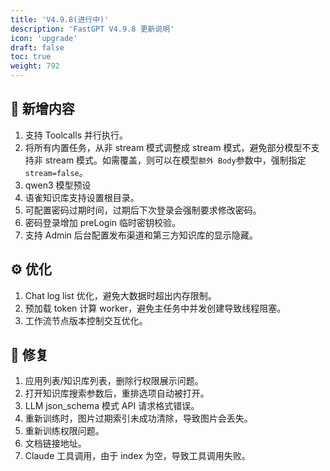 ```yaml
---
title: 'V4.9.8(进行中)'
description: 'FastGPT V4.9.8 更新说明'
icon: 'upgrade'
draft: false
toc: true
weight: 792
---
```



## 🚀 新增内容

1. 支持 Toolcalls 并行执行。
2. 将所有内置任务，从非 stream 模式调整成 stream 模式，避免部分模型不支持非 stream 模式。如需覆盖，则可以在模型`额外 Body`参数中，强制指定`stream=false`。
3. qwen3 模型预设
4. 语雀知识库支持设置根目录。
5. 可配置密码过期时间，过期后下次登录会强制要求修改密码。
6. 密码登录增加 preLogin 临时密钥校验。
7. 支持 Admin 后台配置发布渠道和第三方知识库的显示隐藏。

## ⚙️ 优化

1. Chat log list 优化，避免大数据时超出内存限制。
2. 预加载 token 计算 worker，避免主任务中并发创建导致线程阻塞。
3. 工作流节点版本控制交互优化。

## 🐛 修复

1. 应用列表/知识库列表，删除行权限展示问题。
2. 打开知识库搜索参数后，重排选项自动被打开。
3. LLM json_schema 模式 API 请求格式错误。 
4. 重新训练时，图片过期索引未成功清除，导致图片会丢失。
5. 重新训练权限问题。
6. 文档链接地址。
7. Claude 工具调用，由于 index 为空，导致工具调用失败。

